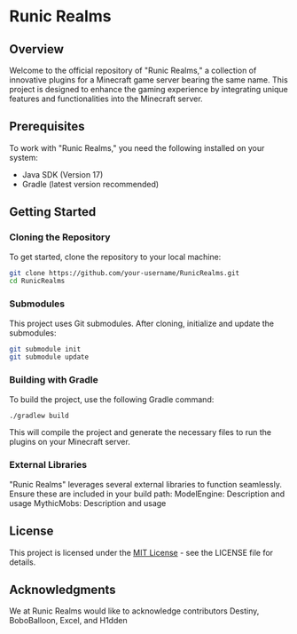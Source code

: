 # Runic Realms

## Overview
Welcome to the official repository of "Runic Realms," a collection of innovative plugins for a Minecraft game server bearing the same name. This project is designed to enhance the gaming experience by integrating unique features and functionalities into the Minecraft server.

## Prerequisites
To work with "Runic Realms," you need the following installed on your system:
- Java SDK (Version 17)
- Gradle (latest version recommended)

## Getting Started

### Cloning the Repository
To get started, clone the repository to your local machine:
```bash
git clone https://github.com/your-username/RunicRealms.git
cd RunicRealms
```

### Submodules
This project uses Git submodules. After cloning, initialize and update the submodules:
```bash
git submodule init
git submodule update
```

### Building with Gradle
To build the project, use the following Gradle command:
```bash
./gradlew build
```
This will compile the project and generate the necessary files to run the plugins on your Minecraft server.

### External Libraries
"Runic Realms" leverages several external libraries to function seamlessly. Ensure these are included in your build path:
ModelEngine: Description and usage
MythicMobs: Description and usage

## License
This project is licensed under the [MIT License](LICENSE) - see the LICENSE file for details.

## Acknowledgments
We at Runic Realms would like to acknowledge contributors Destiny, BoboBalloon, Excel, and H1dden
